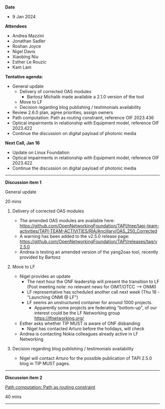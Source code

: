 **Date**
- 9 Jan 2024

**Attendees**
- Andrea Mazzini
- Jonathan Sadler
- Roshan Joyce
- Nigel Davis
- Xiaobing Niu
- Esther Le Rouzic
- Kam Lam

**Tentative agenda:**
- General update
  + Delivery of corrected OAS modules
    - Bartosz Michalik made available a 2.1.0 version of the tool
  + Move to LF
  + Decision regarding blog publishing / testimonials availability
- Review 2.6.0 plan, agree priorities, assign owners
- Path computation: Path as routing constraint, reference OIF 2023.436
- Optical impairments in relationship with Equipment model, reference OIF 2023.422
- Continue the discussion on digital payload of photonic media

**Next Call, Jan 16**

- Update on Linux Foundation
- Optical impairments in relationship with Equipment model, reference OIF 2023.422
- Continue the discussion on digital payload of photonic media


-------------------------------------------------------------------------------------
**Discussion item 1**

General update

20 mins

1) Delivery of corrected OAS modules
     - The amended OAS modules are available here:
       https://github.com/OpenNetworkingFoundation/TAPI/tree/tapi-team-activities/TAPI-TEAM-ACTIVITIES/RIA/Ancillary/OAS_250_Corrected
     - A warning has been added to the v2.5.0 release page:
       https://github.com/OpenNetworkingFoundation/TAPI/releases/tag/v2.5.0
     - Andrea is testing an amended version of the yang2oas tool, recently provided by Bartosz

2) Move to LF
     - Nigel provides an update
       + The next hour the ONF leadership will present the transition to LF
         (Post meeting note: no relevant news for OIMT/OTCC --> ONMI)
       + LF representative has scheduled another call next week (Thu 18 - "Launching ONMI @ LF")
       + LF seems an unstructured container for around 1000 projects.
         - Apparently some projects are federating "bottom-up", of our interest could be the LF Networking group
           https://lfnetworking.org/
     - Esther asks whether TIP MUST is aware of ONF disbanding
       + Nigel has contacted Arturo before the holidays, will check
     - Andrea is contacting Nokia colleagues already active in LF Networking

3) Decision regarding blog publishing / testimonials availability
     - Nigel will contact Arturo for the possible publication of TAPI 2.5.0 blog in TIP MUST pages.


-------------------------------------------------------------------------------------
**Discussion item 2**

[Path computation: Path as routing constraint](https://github.com/Open-Network-Models-and-Interfaces-ONMI/TAPI/wiki/Discussion-%E2%80%90-Path-computation-%E2%80%90-Path-as-routing-constraint)

40 mins

-------------------------------------------------------------------------------------